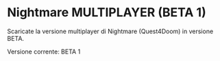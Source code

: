# Nightmare MULTIPLAYER (BETA 1)
Scaricate la versione multiplayer di Nightmare (Quest4Doom)
in versione BETA.


Versione corrente:   BETA 1
